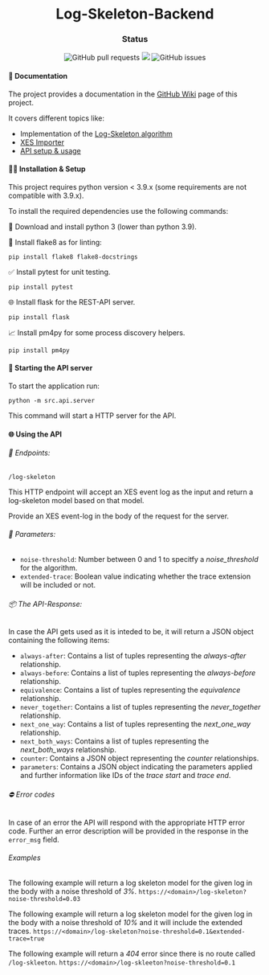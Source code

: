 <h1 align="center">Log-Skeleton-Backend</h1>

<h3 align="center"> Status </h3>

<p align="center">
  <img alt="GitHub pull requests" src="https://img.shields.io/github/issues-pr/Process-Discover-Log-Skeleton/Log-Skeleton-Backend">
  <img src="https://github.com/Process-Discover-Log-Skeleton/Log-Skeleton-Backend/workflows/Build/badge.svg?branch=development"/>
  <img alt="GitHub issues" src="https://img.shields.io/github/issues/Process-Discover-Log-Skeleton/Log-Skeleton-Backend">
</p>


#### 📄 Documentation

The project provides a documentation in the [GitHub Wiki](https://github.com/Process-Discovery-Log-Skeleton/Log-Skeleton-Backend/wiki) page of this project. 

It covers different topics like:
- Implementation of the [Log-Skeleton algorithm](https://github.com/Process-Discovery-Log-Skeleton/Log-Skeleton-Backend/wiki/Log-Skeleton)
- [XES Importer](https://github.com/Process-Discovery-Log-Skeleton/Log-Skeleton-Backend/wiki/XES-Importer)
- [API setup & usage](https://github.com/Process-Discovery-Log-Skeleton/Log-Skeleton-Backend/wiki/API)

#### 👷‍♀️ Installation & Setup

This project requires python version < 3.9.x (some requirements are not compatible with 3.9.x).

To install the required dependencies use the following commands:

🐍 Download and install python 3 (lower than python 3.9).

🚨 Install flake8 as for linting:

```pip install flake8 flake8-docstrings```


✅ Install pytest for unit testing.

  ```pip install pytest```

🌐 Install flask for the REST-API server.

  ```pip install flask```

📈 Install pm4py for some process discovery helpers.

  ```pip install pm4py```


#### 🚀 Starting the API server

To start the application run:

  ```python -m src.api.server```

This command will start a HTTP server for the API.


#### 🌐 Using the API

###### 🎯 Endpoints:

```/log-skeleton```

This HTTP endpoint will accept an XES event log as the input and return a log-skeleton model based on that model.

Provide an XES event-log in the body of the request for the server.

###### 🔧 Parameters:

- `noise-threshold`: Number between 0 and 1 to specitfy a _noise_threshold_ for the algorithm.
- `extended-trace`: Boolean value indicating whether the trace extension will be included or not.

###### 📦 The API-Response:

In case the API gets used as it is inteded to be, it will return a JSON object containing the following items:

- `always-after`: Contains a list of tuples representing the _always-after_ relationship.
- `always-before`: Contains a list of tuples representing the _always-before_ relationship.
- `equivalence`: Contains a list of tuples representing the _equivalence_ relationship.
- `never_together`: Contains a list of tuples representing the _never_together_ relationship.
- `next_one_way`: Contains a list of tuples representing the _next_one_way_ relationship.
- `next_both_ways`: Contains a list of tuples representing the _next_both_ways_ relationship.
- `counter`: Contains a JSON object representing the _counter_ relationships.
- `parameters`: Contains a JSON object indicating the parameters applied and further information like IDs of the _trace start_ and _trace end_.

###### ⛔️ Error codes

In case of an error the API will respond with the appropriate HTTP error code. Further an error description will be provided in the response in the `error_msg` field.

###### Examples

The following example will return a log skeleton model for the given log in the body with a noise threshold of _3%_.
`https://<domain>/log-skeleton?noise-threshold=0.03`

The following example will return a log skeleton model for the given log in the body with a noise threshold of _10%_ and it will include the extended traces.
`https://<domain>/log-skeleton?noise-threshold=0.1&extended-trace=true`

The following example will return a _404_ error since there is no route called `/log-skleeton`.
`https://<domain>/log-skleeton?noise-threshold=0.1`
